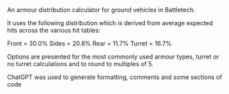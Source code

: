 An armour distribution calculator for ground vehicles in Battletech.

It uses the following distribution which is derived from average expected hits across the various hit tables:

Front = 30.0%
Sides = 20.8%
Rear = 11.7%
Turret = 16.7%

Options are presented for the most commonly used armour types, turret or no turret calculations and to round to multiples of 5.

ChatGPT was used to generate formatting, comments and some sections of code
